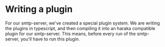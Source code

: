 # Writing a plugin

For our smtp-server, we've created a special plugin system. We are writing the plugins in typescript, and then compiling it into an haraka compatible plugin for our smtp-server. This means, before every run of the smtp-server, you'll have to run this plugin.